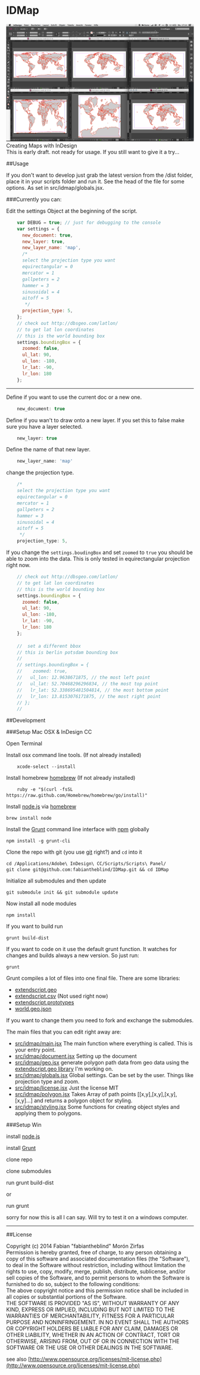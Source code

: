 IDMap
=====
![projections.jpg](docs/assets/images/projections.jpg)  
Creating Maps with InDesign  
This is early draft. not ready for usage. If you still want to give it a try...

##Usage  

If you don't want to develop just grab the latest version from the /dist folder, place it in your scripts folder and run it. See the head of the file for some options. As set in src/idmap/globals.jsx. 


###Currently you can:

Edit the settings Object at the beginning of the script.

```js
    var DEBUG = true; // just for debugging to the console
    var settings = {
      new_document: true,
      new_layer: true,
      new_layer_name: 'map',
      /*
      select the projection type you want
      equirectangular = 0
      mercator = 1
      gallpeters = 2
      hammer = 3
      sinusoidal = 4
      aitoff = 5
       */
      projection_type: 5,
    };
    // check out http://dbsgeo.com/latlon/
    // to get lat lon coordinates
    // this is the world bounding box
    settings.boundingBox = {
      zoomed: false,
      ul_lat: 90,
      ul_lon: -180,
      lr_lat: -90,
      lr_lon: 180
    };
```


-------

Define if you want to use the current doc or a new one.

```js
    new_document: true
```

Define if you wan't to draw onto a new layer. If you set this to false make sure you have a layer selected.  

```js
    new_layer: true
```

Define the name of that new layer.

```js
    new_layer_name: 'map'
```

 change the projection type.  


```js
    /*
    select the projection type you want
    equirectangular = 0
    mercator = 1
    gallpeters = 2
    hammer = 3
    sinusoidal = 4
    aitoff = 5
     */
    projection_type: 5,
```


If you change the `settings.boudingBox` and set `zoomed` to `true` you should be able to zoom into the data. This is only tested in equirectangular projection right now.

```js
    // check out http://dbsgeo.com/latlon/
    // to get lat lon coordinates
    // this is the world bounding box
    settings.boundingBox = {
      zoomed: false,
      ul_lat: 90,
      ul_lon: -180,
      lr_lat: -90,
      lr_lon: 180
    };
    
    //  set a different bbox
    // this is berlin potsdam bounding box
    //
    // settings.boundingBox = {
    //    zoomed: true,
    //   ul_lon: 12.9638671875, // the most left point
    //   ul_lat: 52.70468296296834, // the most top point
    //   lr_lat: 52.338695481504814, // the most bottom point
    //   lr_lon: 13.8153076171875, // the most right point
    // };
    //
```

##Development

###Setup Mac OSX & InDesign CC  

Open Terminal  

Install osx command line tools. (If not already installed)

```shell
    xcode-select --install
```


Install homebrew [homebrew](http://brew.sh/) (If not already installed)

```shell
    ruby -e "$(curl -fsSL https://raw.github.com/Homebrew/homebrew/go/install)"  

```

Install [node.js](http://nodejs.org) via [homebrew](http://brew.sh)  

    brew install node  

Install the [Grunt](http://gruntjs.com) command line interface with [npm](https://www.npmjs.org) globally  

    npm install -g grunt-cli  

Clone the repo with git (you use [git](http://git-scm.com) right?) and `cd` into it  

    cd /Applications/Adobe\ InDesign\ CC/Scripts/Scripts\ Panel/
    git clone git@github.com:fabiantheblind/IDMap.git && cd IDMap  

Initialize all submodules and then update  

    git submodule init && git submodule update  

Now install all node modules  

    npm install  

If you want to build run

    grunt build-dist  

If you want to code on it use the default grunt function. It watches for changes and builds always a new version. So just run:

    grunt

Grunt compiles a lot of files into one final file. There are some libraries:

- [extendscript.geo](https://github.com/fabiantheblind/extendscript.geo)  
- [extendscript.csv](https://github.com/fabiantheblind/extendscript.csv) (Not used right now)  
- [extendscript.prototypes](https://github.com/fabiantheblind/extendscript.prototypes)  
- [world.geo.json](https://github.com/johan/world.geo.json)  

If you want to change them you need to fork and exchange the submodules.


The main files that you can edit right away are:  

- [src/idmap/main.jsx](src/idmap/main.jsx) The main function where everything is called. This is your entry point.  
- [src/idmap/document.jsx](src/idmap/document.jsx) Setting up the document
- [src/idmap/geo.jsx](src/idmap/geo.jsx) generate polygon path data from geo data using the [extendscript.geo library](https://github.com/fabiantheblind/extendscript.geo) I'm working on.   
- [src/idmap/globals.jsx](src/idmap/globals.jsx) Global settings. Can be set by the user. Things like projection type and zoom.   
- [src/idmap/license.jsx](src/idmap/license.jsx) Just the license MIT  
- [src/idmap/polygon.jsx](src/idmap/polygon.jsx) Takes Array of path points [[x,y],[x,y],[x,y],[x,y]...] and returns a polygon object for styling.  
- [src/idmap/styling.jsx](src/idmap/styling.jsx) Some functions for creating object styles and applying them to polygons.  



###Setup Win  

install [node.js](http://nodejs.org)   

install [Grunt](http://gruntjs.com)  

clone repo  

clone submodules  

run grunt build-dist  

or  

run grunt  

sorry for now this is all I can say. Will try to test it on a windows computer.  


-----------

##License  

Copyright (c)  2014 Fabian "fabiantheblind" Morón Zirfas  
Permission is hereby granted, free of charge, to any person obtaining a copy of this software and associated documentation files (the "Software"), to deal in the Software  without restriction, including without limitation the rights to use, copy, modify, merge, publish, distribute, sublicense, and/or sell copies of the Software, and to  permit persons to whom the Software is furnished to do so, subject to the following conditions:  
The above copyright notice and this permission notice shall be included in all copies or substantial portions of the Software.  
THE SOFTWARE IS PROVIDED "AS IS", WITHOUT WARRANTY OF ANY KIND, EXPRESS OR IMPLIED, INCLUDING BUT NOT LIMITED TO THE WARRANTIES OF MERCHANTABILITY, FITNESS FOR A  PARTICULAR PURPOSE AND NONINFRINGEMENT. IN NO EVENT SHALL THE AUTHORS OR COPYRIGHT HOLDERS BE LIABLE FOR ANY CLAIM, DAMAGES OR OTHER LIABILITY, WHETHER IN AN ACTION OF  CONTRACT, TORT OR OTHERWISE, ARISING FROM, OUT OF OR IN CONNECTION WITH THE SOFTWARE OR THE USE OR OTHER DEALINGS IN THE SOFTWARE.  

see also [http://www.opensource.org/licenses/mit-license.php](http://www.opensource.org/licenses/mit-license.php)

